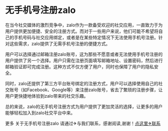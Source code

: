 # 无手机号注册zalo

在当今社交媒体的激烈竞争中，zalo作为一款备受欢迎的社交应用，一直致力于为用户提供更加便捷、安全的注册方式。而对于一些用户来说，他们可能不希望将自己的手机号码与社交应用绑定，或者是在某些特定情况下无法使用手机号注册。针对这些需求，zalo提供了无需手机号注册的便捷方式。

用户可以选择通过邮箱注册zalo账号，这为那些不愿意或者无法使用手机号注册的用户提供了另一个选择。用户只需在注册页面填写邮箱地址、设置密码，然后进行邮箱验证即可完成注册。这种方式不仅方便了用户，同时也保障了用户的隐私安全。

同时，zalo还提供了第三方平台账号绑定的注册方式，用户可以选择使用自己的社交账号（如Facebook、Google等）来注册zalo账号，省去了繁琐的注册步骤，让用户更快捷地体验到zalo带来的社交乐趣。

总的来说，zalo的无手机号注册方式为用户提供了更加灵活的选择，让更多的用户能够轻松加入到zalo社交平台中来。

更多 关于无手机号注册zalo 请通过✈与我们联系，感谢阅读,谢谢！[点这里✈联系](https://ads.k02.cc)